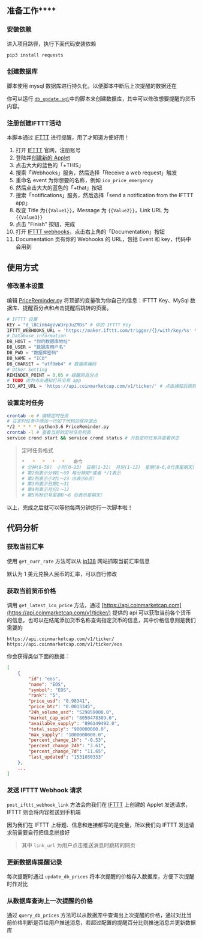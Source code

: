 ## 准备工作****

### 安装依赖

进入项目路径，执行下面代码安装依赖

```bash
pip3 install requests
```

### 创建数据库

脚本使用 mysql 数据库进行持久化，以便脚本中断后上次提醒的数据还在

你可以运行 [`db_update.sql`](../db_update.sql)中的脚本来创建数据库，其中可以修改想要提醒的货币内容。

### 注册创建IFTTT活动

本脚本通过 [IFTTT](https://ifttt.com/) 进行提醒，用了才知道方便好用！

1. 打开 [IFTTT](https://ifttt.com) 官网，注册账号
1. 登陆并[创建新的 Applet](https://ifttt.com/create)
1. 点击大大的蓝色的「+THIS」
1. 搜索「Webhooks」服务，然后选择「Receive a web request」触发
1. 重命名 event 为你想要的名称，例如 `ico_price_emergency`
1. 然后点击大大的蓝色的「+that」按钮
1. 搜索「notifications」服务，然后选择「send a notification from the IFTTT app」
1. 改变 Title 为`{{Value1}}`，Message 为 `{{Value2}}`，Link URL 为 `{{Value3}}`
1. 点击 "Finish" 按钮，完成
1. 打开 [IFTTT webhooks](https://ifttt.com/maker_webhooks)，点击右上角的「Documentation」按钮
1. Documentation 页有你的 Webhooks 的 URL，包括 Event 和 key，代码中会用到

## 使用方式

### 修改基本设置

编辑 [PriceReminder.py](../PriceReminder.py) 将顶部的变量改为你自己的信息：IFTTT Key、MySql 数据库、提醒百分点和点击提醒后跳转的页面。

```python
# IFTTT 设置
KEY = "d_l8Cin64gVvWJrpJuZMDs" # 你的 IFTTT Key
IFTTT_WEBHOOKS_URL = 'https://maker.ifttt.com/trigger/{}/with/key/%s' % KEY # 这个不需要改
# Database information
DB_HOST = "你的数据库地址"
DB_USER = "数据库用户名"
DB_PWD = "数据库密码"
DB_NAME = "ICO"
DB_CHARSET = "utf8mb4" # 数据库编码
# Other Setting
REMINDER_POINT = 0.05 # 提醒的百分点
# TODO 改为点击通知打开交易 app
ICO_API_URL = 'https://api.coinmarketcap.com/v1/ticker/' # 点击通知后跳转的页面
```

### 设置定时任务

```bash
crontab -e # 编辑定时任务
# 在定时任务中添加一行如下代码后保存退出
*/2 * * * * python3.6 PriceReminder.py
crontab -l # 查看当前的定时任务列表
service crond start && service crond status # 开启定时任务并查看状态
```

>定时任务格式
>    ```bash
>    *   *　 *　 *　 *　　命令
>    # 分钟(0-59)　小时(0-23)　日期(1-31)　月份(1-12)　星期(0-6,0代表星期天)　 命令
>    # 第1列表示分钟1～59 每分钟用*或者 */1表示
>    # 第2列表示小时1～23（0表示0点）
>    # 第3列表示日期1～31
>    # 第4列表示月份1～12
>    # 第5列标识号星期0～6（0表示星期天）
>    ```

以上，完成之后就可以等他每两分钟运行一次脚本啦！

## 代码分析

### 获取当前汇率

使用 `get_curr_rate` 方法可以从 [ip138](http://qq.ip138.com/hl.asp?from=USD&to=CNY&q=1) 网站抓取当前汇率信息

默认为 1 美元兑换人民币的汇率，可以自行修改

### 获取当前货币价格

调用 `get_latest_ico_price` 方法，通过 [https://api.coinmarketcap.com](https://api.coinmarketcap.com/v1/ticker/) 提供的 api 可以获取当前各个货币的信息，也可以在结尾添加货币名称查询指定货币的信息，其中价格信息则是我们需要的

```
https://api.coinmarketcap.com/v1/ticker/ 
https://api.coinmarketcap.com/v1/ticker/eos
```

你会获得类似下面的数据：

```json
[
    {
        "id": "eos",
        "name": "EOS",
        "symbol": "EOS",
        "rank": "5",
        "price_usd": "8.98341",
        "price_btc": "0.0013345",
        "24h_volume_usd": "529859000.0",
        "market_cap_usd": "8050478309.0",
        "available_supply": "896149492.0",
        "total_supply": "900000000.0",
        "max_supply": "1000000000.0",
        "percent_change_1h": "-0.53",
        "percent_change_24h": "3.61",
        "percent_change_7d": "11.65",
        "last_updated": "1531030333"
    },
    ...
]
```

### 发送 IFTTT Webhook 请求

`post_ifttt_webhook_link` 方法会向我们在 [IFTTT](#注册创建IFTTT活动) 上创建的 Applet 发送请求，IFTTT 则会将内容推送到手机端

因为我们在 IFTTT 上标题、信息和连接都写的是变量，所以我们向 IFTTT 发送请求前需要自行把信息拼接好

>其中 `link_url` 为用户点击推送消息时跳转的网页

### 更新数据库提醒记录

每次提醒时通过 `update_db_prices` 将本次提醒的价格存入数据库，方便下次提醒时作对比

### 从数据库查询上一次提醒的价格

通过 `query_db_prices` 方法可以从数据库中查询出上次提醒的价格，通过对比当前价格判断是否给用户推送消息，若超过配置的提醒百分比则推送消息并更新数据库